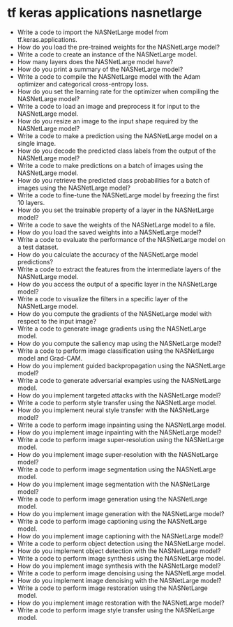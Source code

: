 # tf keras applications nasnetlarge

- Write a code to import the NASNetLarge model from tf.keras.applications.
- How do you load the pre-trained weights for the NASNetLarge model?
- Write a code to create an instance of the NASNetLarge model.
- How many layers does the NASNetLarge model have?
- How do you print a summary of the NASNetLarge model?
- Write a code to compile the NASNetLarge model with the Adam optimizer and categorical cross-entropy loss.
- How do you set the learning rate for the optimizer when compiling the NASNetLarge model?
- Write a code to load an image and preprocess it for input to the NASNetLarge model.
- How do you resize an image to the input shape required by the NASNetLarge model?
- Write a code to make a prediction using the NASNetLarge model on a single image.
- How do you decode the predicted class labels from the output of the NASNetLarge model?
- Write a code to make predictions on a batch of images using the NASNetLarge model.
- How do you retrieve the predicted class probabilities for a batch of images using the NASNetLarge model?
- Write a code to fine-tune the NASNetLarge model by freezing the first 10 layers.
- How do you set the trainable property of a layer in the NASNetLarge model?
- Write a code to save the weights of the NASNetLarge model to a file.
- How do you load the saved weights into a NASNetLarge model?
- Write a code to evaluate the performance of the NASNetLarge model on a test dataset.
- How do you calculate the accuracy of the NASNetLarge model predictions?
- Write a code to extract the features from the intermediate layers of the NASNetLarge model.
- How do you access the output of a specific layer in the NASNetLarge model?
- Write a code to visualize the filters in a specific layer of the NASNetLarge model.
- How do you compute the gradients of the NASNetLarge model with respect to the input image?
- Write a code to generate image gradients using the NASNetLarge model.
- How do you compute the saliency map using the NASNetLarge model?
- Write a code to perform image classification using the NASNetLarge model and Grad-CAM.
- How do you implement guided backpropagation using the NASNetLarge model?
- Write a code to generate adversarial examples using the NASNetLarge model.
- How do you implement targeted attacks with the NASNetLarge model?
- Write a code to perform style transfer using the NASNetLarge model.
- How do you implement neural style transfer with the NASNetLarge model?
- Write a code to perform image inpainting using the NASNetLarge model.
- How do you implement image inpainting with the NASNetLarge model?
- Write a code to perform image super-resolution using the NASNetLarge model.
- How do you implement image super-resolution with the NASNetLarge model?
- Write a code to perform image segmentation using the NASNetLarge model.
- How do you implement image segmentation with the NASNetLarge model?
- Write a code to perform image generation using the NASNetLarge model.
- How do you implement image generation with the NASNetLarge model?
- Write a code to perform image captioning using the NASNetLarge model.
- How do you implement image captioning with the NASNetLarge model?
- Write a code to perform object detection using the NASNetLarge model.
- How do you implement object detection with the NASNetLarge model?
- Write a code to perform image synthesis using the NASNetLarge model.
- How do you implement image synthesis with the NASNetLarge model?
- Write a code to perform image denoising using the NASNetLarge model.
- How do you implement image denoising with the NASNetLarge model?
- Write a code to perform image restoration using the NASNetLarge model.
- How do you implement image restoration with the NASNetLarge model?
- Write a code to perform image style transfer using the NASNetLarge model.